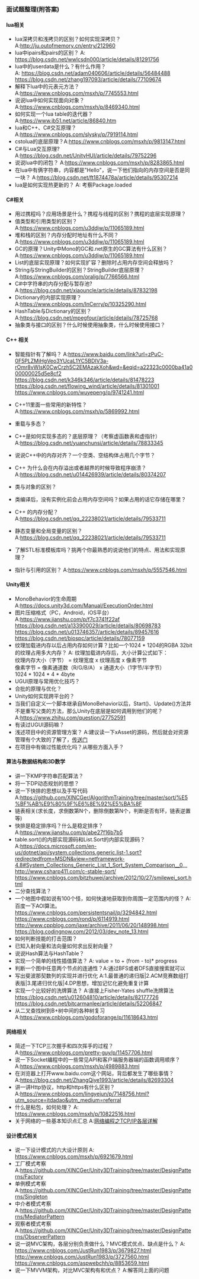 ### 面试题整理(附答案)  

#### lua相关  
* lua深拷贝和浅拷贝的区别？如何实现深拷贝？ A:http://ju.outofmemory.cn/entry/212960  
* lua中ipairs和pairs的区别？ A: https://blog.csdn.net/wwlcsdn000/article/details/81291756  
* lua中的userdata是什么？有什么作用？  
A: https://blog.csdn.net/adam040606/article/details/56484488  
https://blog.csdn.net/zhang197093/article/details/77109674  
* 解释下lua中的元表元方法？ A:https://www.cnblogs.com/msxh/p/7745553.html  
* 说说lua中如何实现面向对象？A:https://www.cnblogs.com/msxh/p/8469340.html  
* 如何实现一个lua table的迭代器？A:https://www.jb51.net/article/86840.htm  
* lua和C++、C#交互原理？ A:https://www.cnblogs.com/slysky/p/7919114.html  
* cstolua的底层原理？A:https://www.cnblogs.com/msxh/p/9813147.html  
* C#与Lua交互原理? A:https://blog.csdn.net/UnityHUI/article/details/79752296  
* 说说lua中的闭包？  A:https://www.cnblogs.com/msxh/p/8283865.html  
* 在lua中有俩字符串，内容都是"Hello"，说一下他们指向的内存空间是否是同一块？  A:https://blog.csdn.net/ft1874478a/article/details/95307214  
* lua是如何实现热更新的？ A: 考察Package.loaded  

#### C#相关  
* 用过携程吗？应用场景是什么？携程与线程的区别？携程的底层实现原理？  
* 值类型和引用类型的区别？  A:https://www.cnblogs.com/u3ddjw/p/11065189.html  
* 堆和栈的区别？内存分配时地址有什么不同？   A:https://www.cnblogs.com/u3ddjw/p/11065189.html   
* GC的原理？Unity中Mono的GC和.net原生的GC算法有什么区别？  A:https://www.cnblogs.com/u3ddjw/p/11065189.html  
* List<T>的底层实现原理？如何实现扩容？删除时占用内存空间会释放吗？  
* String与StringBuilder的区别？StringBuilder底层原理？A:https://www.cnblogs.com/oralig/p/7766566.html    
* C#中字符串的内存分配与暂存池? A:https://blog.csdn.net/xiaouncle/article/details/87832198  
* Dictionary的内部实现原理？  A:https://www.cnblogs.com/InCerry/p/10325290.html  
* HashTable与Dictionary的区别？  A:https://blog.csdn.net/mpegfour/article/details/78725768  
* 抽象类与接口的区别？什么时候使用抽象类，什么时候使用接口？  

#### C++ 相关  
* 智能指针有了解吗？
A:https://www.baidu.com/link?url=zPuC-0F5PLZMiHgVeo3YUcaL1YC5BDIV3a-rOmr8vWIsK0CwCrzh5C2EMAzakXoh&wd=&eqid=a22323c0000ba41a000000025d5e8cf2  
https://blog.csdn.net/k346k346/article/details/81478223  
https://blog.csdn.net/flowing_wind/article/details/81301001  
https://www.cnblogs.com/wuyepeng/p/9741241.html  

* C++11里面一些常用的新特性？
A:https://www.cnblogs.com/msxh/p/5869992.html  

* 重载与多态？  
* C++是如何实现多态的？底层原理？（考察虚函数表和虚指针）  A:https://blog.csdn.net/yuanchunsi/article/details/78833345
* 说说C++中的内存对齐？一个空类、空结构体占用几个字节？  
* C++ 为什么会在内存溢出或者越界的时候导致程序崩溃？  A:https://blog.csdn.net/u014426939/article/details/80374207
* 类与对象的区别？
* 类编译后，没有实例化前会占用内存空间吗？如果占用的话它存储在哪里？
* C++ 的内存分配？  A:https://blog.csdn.net/qq_22238021/article/details/79533711  
* 静态变量和全局变量的区别？  A:https://blog.csdn.net/qq_22238021/article/details/79533711  
* 了解STL标准模板库吗？挑两个你最熟悉的说说他们的特点、用法和实现原理？ 
* 指针与引用的区别？  A:https://www.cnblogs.com/msxh/p/5557546.html  

#### Unity相关  
* MonoBehavior的生命周期  A:https://docs.unity3d.com/Manual/ExecutionOrder.html
* 图片压缩格式（PC，Android，iOS平台）  A:https://www.jianshu.com/p/f7c3741f22af  
https://blog.csdn.net/a133900029/article/details/80698783  
https://blog.csdn.net/u013746357/article/details/89457616  
https://blog.csdn.net/biospc/article/details/78077159  
* 纹理加载进内存以后占用内存如何计算？比如一个1024 * 1204的RGBA 32bit的纹理占用多大内存？ A:
纹理加载进内存后，大小计算公式如下：  
纹理内存大小（字节） = 纹理宽度 x 纹理高度 x 像素字节  
像素字节 = 像素通道数（R/G/B/A） x 通道大小（1字节/半字节）  
1024 * 1024 * 4 * 4byte  
* UGUI原理与常用优化技巧？  
* 合批的原理与优化？  
* Unity如何实现跨平台的？  
* 当我们自定义一个脚本继承自MonoBehavior以后，Start()、Update()方法并不是重写父类的方法，那么Unity在底层是如何调用到他们的呢？A:https://www.zhihu.com/question/27752591  
* 有读过UGUI源码嘛？  
* 浅述项目中的资源管理方案？  A:建议读一下xAsset的源码，然后就会对资源管理有个大致的了解了，[传送门](https://github.com/xasset/xasset)  
* 在项目中有做过性能优化吗？从哪些方面入手？  

#### 算法与数据结构和3D数学    
* 讲一下KMP字符串匹配算法？  
* 将一下DP动态规划的思想？  
* 说一下快排的思想以及手写代码  A:https://github.com/XINCGer/AlgorithmTraining/tree/master/sort/%E5%BF%AB%E9%80%9F%E6%8E%92%E5%BA%8F  
* 链表相关(求长度，求倒数第N个，删除倒数第N个，判断是否有环，链表逆置等)  
* 快排是稳定排序吗？什么是稳定排序？  A:https://www.jianshu.com/p/abe27f16b7b5
* table.sort()的内部实现源码和List.Sort的内部实现源码？  A:https://docs.microsoft.com/en-us/dotnet/api/system.collections.generic.list-1.sort?redirectedfrom=MSDN&view=netframework-4.8#System_Collections_Generic_List_1_Sort_System_Comparison__0__  
http://www.csharp411.com/c-stable-sort/  
https://www.cnblogs.com/bitzhuwei/archive/2012/10/27/smilewei_sort.html  
* 二分查找算法？  
* 一个地图中假如说有100个怪，如何快速地获取到你周围一定范围内的怪？  A:百度一下AOI算法。https://www.cnblogs.com/persistentsnail/p/3294842.html  https://www.cnblogs.com/rond/p/6114919.html  
http://www.cppblog.com/jaxe/archive/2011/06/20/148998.html  
https://blog.codingnow.com/2012/03/dev_note_13.html  
* 如何判断技能的打击范围？  
* 已知入射向量和法向量如何求出反射向量？  
* 说说Hash算法与HashTable？  
* 实现一个简单的线性插值算法？ A: value = to + (from - to)* progress  
* 判断一个图中任意两个节点的连通性？A:通过BFS或者DFS直接搜索就可以  
* 写出斐波那契数列的实现并进行优化 A:1.最普通的递归版|2.ACM竞赛数组打表版|3.尾递归优化版|4.DP思想，增加记忆化避免重复计算    
* 实现一个比较好的洗牌算法？ A:直接上Fisher-Yates shuffle洗牌算法  
https://blog.csdn.net/u012604810/article/details/82177726  
https://blog.csdn.net/bitcarmanlee/article/details/52206847  
* 从二叉查找树到B+树中间的各种树复习   A:https://www.cnblogs.com/godoforange/p/11618643.html  

#### 网络相关  
* 简述一下TCP三次握手和四次挥手的过程？A:https://www.cnblogs.com/pretty-guy/p/11457706.html  
* 说一下Socket编程中的一些常见API和客户端服务器端的函数调用顺序？A:https://www.cnblogs.com/msxh/p/4989883.html  
* 在浏览器上打开www.baidu.com这个网站，背后都发生了哪些事情？  A:https://blog.csdn.net/ZhangQiye1993/article/details/82693304  
* 讲一讲Http协议，http和https有什么区别？  A:https://www.cnblogs.com/lingyejun/p/7148756.html?utm_source=itdadao&utm_medium=referral  
* 什么是粘包，如何处理？ A: https://www.cnblogs.com/msxh/p/10822516.html  
* 关于网络的一些基本知识点汇总 A:[网络编程之TCP/IP各层详解](https://www.cnblogs.com/Kwan-C/p/11508684.html)  

#### 设计模式相关  
* 说一下设计模式的六大设计原则  A: https://www.cnblogs.com/msxh/p/6921679.html  
* 工厂模式考察  A:https://github.com/XINCGer/Unity3DTraining/tree/master/DesignPatterns/Factory  
* 单例模式考察  A:https://github.com/XINCGer/Unity3DTraining/tree/master/DesignPatterns/Singleton  
* 中介者模式考察  A:https://github.com/XINCGer/Unity3DTraining/tree/master/DesignPatterns/MediatorPattern  
* 观察者模式考察 A:https://github.com/XINCGer/Unity3DTraining/tree/master/DesignPatterns/ObserverPattern  
* 说一说MVC架构，各层分别负责做什么？MVC模式优点、缺点是什么？  A:
https://www.cnblogs.com/JustRun1983/p/3679827.html  
http://www.cnblogs.com/JustRun1983/p/3727560.html  
https://www.cnblogs.com/aspwebchh/p/8853659.html  
* 说一下MVVM架构，对比MVC架构有和优点？ A:解答同上面的问题  
